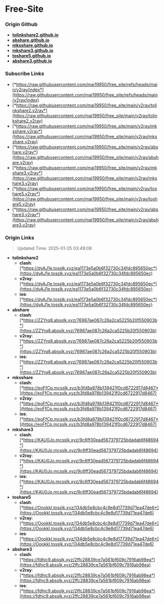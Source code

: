 # Free-Site

### Origin Github

- [**tolinkshare2.github.io**](https://github.com/tolinkshare2/tolinkshare2.github.io)
- [**abshare.github.io**](https://github.com/abshare/abshare.github.io)
- [**mksshare.github.io**](https://github.com/mksshare/mksshare.github.io)
- [**mkshare3.github.io**](https://github.com/mkshare3/mkshare3.github.io)
- [**toshare5.github.io**](https://github.com/toshare5/toshare5.github.io)
- [**abshare3.github.io**](https://github.com/abshare3/abshare3.github.io)

### Subscribe Links

- [*https://raw.githubusercontent.com/mai19950/free_site/refs/heads/main/v2ray/index*](https://raw.githubusercontent.com/mai19950/free_site/refs/heads/main/v2ray/index)
- [*https://raw.githubusercontent.com/mai19950/free_site/main/v2ray/tolinkshare2.v2ray*](https://raw.githubusercontent.com/mai19950/free_site/main/v2ray/tolinkshare2.v2ray)
- [*https://raw.githubusercontent.com/mai19950/free_site/main/v2ray/mksshare.v2ray*](https://raw.githubusercontent.com/mai19950/free_site/main/v2ray/mksshare.v2ray)
- [*https://raw.githubusercontent.com/mai19950/free_site/main/v2ray/abshare.v2ray*](https://raw.githubusercontent.com/mai19950/free_site/main/v2ray/abshare.v2ray)
- [*https://raw.githubusercontent.com/mai19950/free_site/main/v2ray/mkshare3.v2ray*](https://raw.githubusercontent.com/mai19950/free_site/main/v2ray/mkshare3.v2ray)
- [*https://raw.githubusercontent.com/mai19950/free_site/main/v2ray/toshare5.v2ray*](https://raw.githubusercontent.com/mai19950/free_site/main/v2ray/toshare5.v2ray)
- [*https://raw.githubusercontent.com/mai19950/free_site/main/v2ray/abshare3.v2ray*](https://raw.githubusercontent.com/mai19950/free_site/main/v2ray/abshare3.v2ray)

### Origin Links

> Updated Time: 2025-01-25 03:49:08

- **tolinkshare2**
  - **clash**: [*https://dyAJ1e.tosslk.xyz/ea1173e5a0b6f32730c34fdc895650ec*](https://dyAJ1e.tosslk.xyz/ea1173e5a0b6f32730c34fdc895650ec)
  - **v2ray**: [*https://dyAJ1e.tosslk.xyz/ea1173e5a0b6f32730c34fdc895650ec*](https://dyAJ1e.tosslk.xyz/ea1173e5a0b6f32730c34fdc895650ec)
  - **ios**: [*https://dyAJ1e.tosslk.xyz/ea1173e5a0b6f32730c34fdc895650ec*](https://dyAJ1e.tosslk.xyz/ea1173e5a0b6f32730c34fdc895650ec)
- **abshare**
  - **clash**: [*https://ZZYrq8.absslk.xyz/76987ae087c26a2ca5225b20f550903b*](https://ZZYrq8.absslk.xyz/76987ae087c26a2ca5225b20f550903b)
  - **v2ray**: [*https://ZZYrq8.absslk.xyz/76987ae087c26a2ca5225b20f550903b*](https://ZZYrq8.absslk.xyz/76987ae087c26a2ca5225b20f550903b)
  - **ios**: [*https://ZZYrq8.absslk.xyz/76987ae087c26a2ca5225b20f550903b*](https://ZZYrq8.absslk.xyz/76987ae087c26a2ca5225b20f550903b)
- **mksshare**
  - **clash**: [*https://eoFfCp.mcsslk.xyz/b3fd8a978b139421f0cd6722917d8467*](https://eoFfCp.mcsslk.xyz/b3fd8a978b139421f0cd6722917d8467)
  - **v2ray**: [*https://eoFfCp.mcsslk.xyz/b3fd8a978b139421f0cd6722917d8467*](https://eoFfCp.mcsslk.xyz/b3fd8a978b139421f0cd6722917d8467)
  - **ios**: [*https://eoFfCp.mcsslk.xyz/b3fd8a978b139421f0cd6722917d8467*](https://eoFfCp.mcsslk.xyz/b3fd8a978b139421f0cd6722917d8467)
- **mkshare3**
  - **clash**: [*https://KAU0Jo.mcsslk.xyz/9c6ff30ead567379725bdadab6f48694*](https://KAU0Jo.mcsslk.xyz/9c6ff30ead567379725bdadab6f48694)
  - **v2ray**: [*https://KAU0Jo.mcsslk.xyz/9c6ff30ead567379725bdadab6f48694*](https://KAU0Jo.mcsslk.xyz/9c6ff30ead567379725bdadab6f48694)
  - **ios**: [*https://KAU0Jo.mcsslk.xyz/9c6ff30ead567379725bdadab6f48694*](https://KAU0Jo.mcsslk.xyz/9c6ff30ead567379725bdadab6f48694)
- **toshare5**
  - **clash**: [*https://OookkI.tosslk.xyz/134db5e8cbc4c9e8d17739d71ea47de6*](https://OookkI.tosslk.xyz/134db5e8cbc4c9e8d17739d71ea47de6)
  - **v2ray**: [*https://OookkI.tosslk.xyz/134db5e8cbc4c9e8d17739d71ea47de6*](https://OookkI.tosslk.xyz/134db5e8cbc4c9e8d17739d71ea47de6)
  - **ios**: [*https://OookkI.tosslk.xyz/134db5e8cbc4c9e8d17739d71ea47de6*](https://OookkI.tosslk.xyz/134db5e8cbc4c9e8d17739d71ea47de6)
- **abshare3**
  - **clash**: [*https://fdhic9.absslk.xyz/2ffc28839ce7a561bf609c7916ab98ea*](https://fdhic9.absslk.xyz/2ffc28839ce7a561bf609c7916ab98ea)
  - **v2ray**: [*https://fdhic9.absslk.xyz/2ffc28839ce7a561bf609c7916ab98ea*](https://fdhic9.absslk.xyz/2ffc28839ce7a561bf609c7916ab98ea)
  - **ios**: [*https://fdhic9.absslk.xyz/2ffc28839ce7a561bf609c7916ab98ea*](https://fdhic9.absslk.xyz/2ffc28839ce7a561bf609c7916ab98ea)
